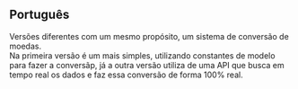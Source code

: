 ## Português

Versões diferentes com um mesmo propósito, um sistema de conversão de moedas.  
Na primeira versão é um mais simples, utilizando constantes de modelo para fazer a conversãp, já a outra versão utiliza de uma API que busca em tempo real os dados e faz essa conversão de forma 100% real.
